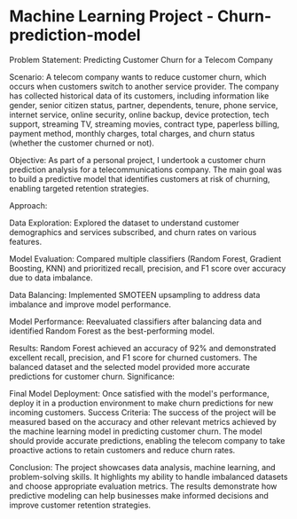 # Machine Learning Project - Churn-prediction-model

Problem Statement: Predicting Customer Churn for a Telecom Company

Scenario:
A telecom company wants to reduce customer churn, which occurs when customers switch to another service provider. The company has collected historical data of its customers, including information like gender, senior citizen status, partner, dependents, tenure, phone service, internet service, online security, online backup, device protection, tech support, streaming TV, streaming movies, contract type, paperless billing, payment method, monthly charges, total charges, and churn status (whether the customer churned or not).

Objective:
As part of a personal project, I undertook a customer churn prediction analysis for a telecommunications company. The main goal was to build a predictive model that identifies customers at risk of churning, enabling targeted retention strategies.

Approach:

Data Exploration: Explored the dataset to understand customer demographics and services subscribed, and churn rates on various features.

Model Evaluation: Compared multiple classifiers (Random Forest, Gradient Boosting, KNN) and prioritized recall, precision, and F1 score over accuracy due to data imbalance.

Data Balancing: Implemented SMOTEEN upsampling to address data imbalance and improve model performance.

Model Performance: Reevaluated classifiers after balancing data and identified Random Forest as the best-performing model.

Results:
Random Forest achieved an accuracy of 92% and demonstrated excellent recall, precision, and F1 score for churned customers.
The balanced dataset and the selected model provided more accurate predictions for customer churn.
Significance:

Final Model Deployment:
Once satisfied with the model's performance, deploy it in a production environment to make churn predictions for new incoming customers.
Success Criteria:
The success of the project will be measured based on the accuracy and other relevant metrics achieved by the machine learning model in predicting customer churn. The model should provide accurate predictions, enabling the telecom company to take proactive actions to retain customers and reduce churn rates.

Conclusion:
The project showcases data analysis, machine learning, and problem-solving skills.
It highlights my ability to handle imbalanced datasets and choose appropriate evaluation metrics.
The results demonstrate how predictive modeling can help businesses make informed decisions and improve customer retention strategies.



